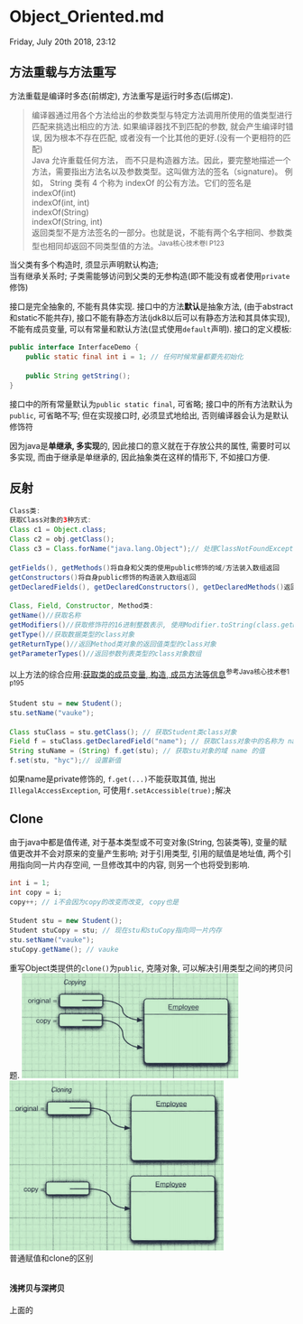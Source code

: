 # Object_Oriented.md
Friday, July 20th 2018, 23:12

## 方法重载与方法重写
方法重载是编译时多态(前绑定), 方法重写是运行时多态(后绑定).
> 编译器通过用各个方法给出的参数类型与特定方法调用所使用的值类型进行匹配来挑选出相应的方法. 如果编译器找不到匹配的参数, 就会产生编译时错误, 因为根本不存在匹配, 或者没有一个比其他的更好.(没有一个更相符的匹配)<br/>
> Java 允许重载任何方法， 而不只是构造器方法。因此，要完整地描述一个方法，需要指出方法名以及参数类型。这叫做方法的签名（signature)。 例如， String 类有 4 个称为 indexOf 的公有方法。它们的签名是<br/>
> indexOf(int)<br/>
> indexOf(int, int)<br/>
> indexOf(String)<br/>
> indexOf(String, int)<br/>
> 返回类型不是方法签名的一部分。也就是说，不能有两个名字相同、参数类型也相同却返回不同类型值的方法。<sup>Java核心技术卷I P123</sup><br/>


当父类有多个构造时, 须显示声明默认构造;<br/>
当有继承关系时; 子类需能够访问到父类的无参构造(即不能没有或者使用`private`修饰)<br/>

接口是完全抽象的, 不能有具体实现. 接口中的方法**默认**是抽象方法, (由于abstract和static不能共存), 接口不能有静态方法(jdk8以后可以有静态方法和其具体实现), 不能有成员变量, 可以有常量和默认方法(显式使用`default`声明). 接口的定义模板:
```java
public interface InterfaceDemo {
    public static final int i = 1; // 任何时候常量都要先初始化

    public String getString();
}
```
接口中的所有常量默认为`public static final`, 可省略;
接口中的所有方法默认为`public`, 可省略不写; 但在实现接口时, 必须显式地给出, 否则编译器会认为是默认修饰符<br/>

因为java是**单继承, 多实现**的, 因此接口的意义就在于存放公共的属性, 需要时可以多实现, 而由于继承是单继承的, 因此抽象类在这样的情形下, 不如接口方便. <br/>


## 反射

```java
Class类:
获取Class对象的3种方式:
Class c1 = Object.class;
Class c2 = obj.getClass();
Class c3 = Class.forName("java.lang.Object");// 处理ClassNotFoundException

getFields(), getMethods()将自身和父类的使用public修饰的域/方法装入数组返回
getConstructors()将自身public修饰的构造装入数组返回
getDeclaredFields(), getDeclaredConstructors(), getDeclaredMethods()返回自身所有域/构造/方法数组 不包括父类

Class, Field, Constructor, Method类:
getName()//获取名称
getModifiers()//获取修饰符的16进制整数表示, 使用Modifier.toString(class.getModifiers())转成字符串
getType()//获取数据类型的class对象
getReturnType()//返回Method类对象的返回值类型的class对象
getParameterTypes()//返回参数列表类型的class对象数组
```
以上方法的综合应用:[获取类的成员变量, 构造, 成员方法等信息](src/ObtainClassInfo.java)<sup>参考Java核心技术卷1 p195</sup>

```java
Student stu = new Student();
stu.setName("vauke");

Class stuClass = stu.getClass(); // 获取Student类class对象
Field f = stuClass.getDeclaredField("name"); // 获取Class对象中的名称为 name 的域的Field对象
String stuName = (String) f.get(stu); // 获取stu对象的域 name 的值
f.set(stu, "hyc");// 设置新值
```
如果name是private修饰的, `f.get(...)`不能获取其值, 抛出`IllegalAccessException`, 可使用`f.setAccessible(true);`解决


## Clone
由于java中都是值传递, 对于基本类型或不可变对象(String, 包装类等), 变量的赋值更改并不会对原来的变量产生影响; 对于引用类型, 引用的赋值是地址值, 两个引用指向同一片内存空间, 一旦修改其中的内容, 则另一个也将受到影响.
```java
int i = 1;
int copy = i;
copy++; // i不会因为copy的改变而改变, copy也是

Student stu = new Student();
Student stuCopy = stu; // 现在stu和stuCopy指向同一片内存
stu.setName("vauke");
stuCopy.getName(); // vauke
```
重写Object类提供的`clone()`为`public`, 克隆对象, 可以解决引用类型之间的拷贝问题.
![Selection_001](assets/引用赋值.png)
![Selection_002](assets/对象克隆.png) <br/>
普通赋值和clone的区别
```java

```

#### 浅拷贝与深拷贝
上面的
